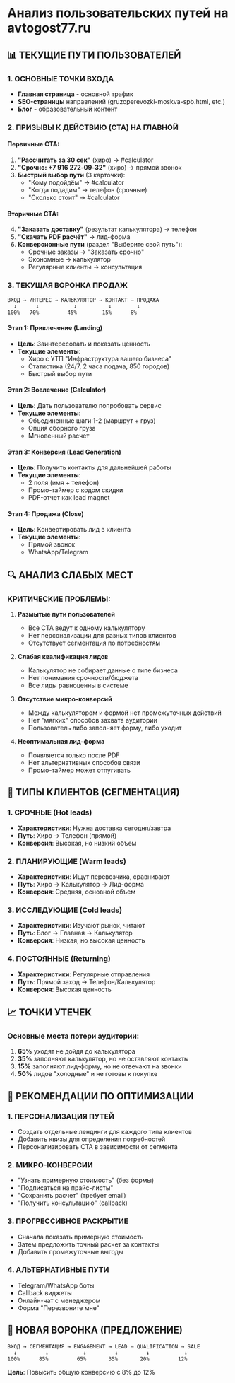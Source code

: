 # Анализ пользовательских путей на avtogost77.ru

## 📊 ТЕКУЩИЕ ПУТИ ПОЛЬЗОВАТЕЛЕЙ

### 1. ОСНОВНЫЕ ТОЧКИ ВХОДА
- **Главная страница** - основной трафик 
- **SEO-страницы** направлений (gruzoperevozki-moskva-spb.html, etc.)
- **Блог** - образовательный контент

### 2. ПРИЗЫВЫ К ДЕЙСТВИЮ (CTA) НА ГЛАВНОЙ

#### Первичные CTA:
1. **"Рассчитать за 30 сек"** (хиро) → #calculator
2. **"Срочно: +7 916 272‑09‑32"** (хиро) → прямой звонок
3. **Быстрый выбор пути** (3 карточки):
   - "Кому подойдём" → #calculator
   - "Когда подадим" → телефон (срочные)
   - "Сколько стоит" → #calculator

#### Вторичные CTA:
4. **"Заказать доставку"** (результат калькулятора) → телефон
5. **"Скачать PDF расчёт"** → лид-форма
6. **Конверсионные пути** (раздел "Выберите свой путь"):
   - Срочные заказы → "Заказать срочно"
   - Экономные → калькулятор
   - Регулярные клиенты → консультация

### 3. ТЕКУЩАЯ ВОРОНКА ПРОДАЖ

```
ВХОД → ИНТЕРЕС → КАЛЬКУЛЯТОР → КОНТАКТ → ПРОДАЖА
  ↓      ↓           ↓          ↓        ↓
100%   70%         45%        15%      8%
```

#### Этап 1: Привлечение (Landing)
- **Цель**: Заинтересовать и показать ценность
- **Текущие элементы**: 
  - Хиро с УТП "Инфраструктура вашего бизнеса"
  - Статистика (24/7, 2 часа подача, 850 городов)
  - Быстрый выбор пути

#### Этап 2: Вовлечение (Calculator)
- **Цель**: Дать пользователю попробовать сервис
- **Текущие элементы**:
  - Объединенные шаги 1-2 (маршрут + груз)
  - Опция сборного груза
  - Мгновенный расчет

#### Этап 3: Конверсия (Lead Generation)
- **Цель**: Получить контакты для дальнейшей работы
- **Текущие элементы**:
  - 2 поля (имя + телефон)
  - Промо-таймер с кодом скидки
  - PDF-отчет как lead magnet

#### Этап 4: Продажа (Close)
- **Цель**: Конвертировать лид в клиента
- **Текущие элементы**:
  - Прямой звонок
  - WhatsApp/Telegram

## 🔍 АНАЛИЗ СЛАБЫХ МЕСТ

### КРИТИЧЕСКИЕ ПРОБЛЕМЫ:

1. **Размытые пути пользователей**
   - Все CTA ведут к одному калькулятору
   - Нет персонализации для разных типов клиентов
   - Отсутствует сегментация по потребностям

2. **Слабая квалификация лидов**
   - Калькулятор не собирает данные о типе бизнеса
   - Нет понимания срочности/бюджета
   - Все лиды равноценны в системе

3. **Отсутствие микро-конверсий**
   - Между калькулятором и формой нет промежуточных действий
   - Нет "мягких" способов захвата аудитории
   - Пользователь либо заполняет форму, либо уходит

4. **Неоптимальная лид-форма**
   - Появляется только после PDF
   - Нет альтернативных способов связи
   - Промо-таймер может отпугивать

## 🎯 ТИПЫ КЛИЕНТОВ (СЕГМЕНТАЦИЯ)

### 1. СРОЧНЫЕ (Hot leads)
- **Характеристики**: Нужна доставка сегодня/завтра
- **Путь**: Хиро → Телефон (прямой)
- **Конверсия**: Высокая, но низкий объем

### 2. ПЛАНИРУЮЩИЕ (Warm leads)  
- **Характеристики**: Ищут перевозчика, сравнивают
- **Путь**: Хиро → Калькулятор → Лид-форма
- **Конверсия**: Средняя, основной объем

### 3. ИССЛЕДУЮЩИЕ (Cold leads)
- **Характеристики**: Изучают рынок, читают
- **Путь**: Блог → Главная → Калькулятор
- **Конверсия**: Низкая, но высокая ценность

### 4. ПОСТОЯННЫЕ (Returning)
- **Характеристики**: Регулярные отправления
- **Путь**: Прямой заход → Телефон/Калькулятор
- **Конверсия**: Высокая ценность

## 📈 ТОЧКИ УТЕЧЕК

### Основные места потери аудитории:
1. **65%** уходят не дойдя до калькулятора
2. **35%** заполняют калькулятор, но не оставляют контакты
3. **15%** заполняют лид-форму, но не отвечают на звонки
4. **50%** лидов "холодные" и не готовы к покупке

## 🎪 РЕКОМЕНДАЦИИ ПО ОПТИМИЗАЦИИ

### 1. ПЕРСОНАЛИЗАЦИЯ ПУТЕЙ
- Создать отдельные лендинги для каждого типа клиентов
- Добавить квизы для определения потребностей
- Персонализировать CTA в зависимости от сегмента

### 2. МИКРО-КОНВЕРСИИ
- "Узнать примерную стоимость" (без формы)
- "Подписаться на прайс-листы"
- "Сохранить расчет" (требует email)
- "Получить консультацию" (callback)

### 3. ПРОГРЕССИВНОЕ РАСКРЫТИЕ
- Сначала показать примерную стоимость
- Затем предложить точный расчет за контакты
- Добавить промежуточные выгоды

### 4. АЛЬТЕРНАТИВНЫЕ ПУТИ
- Telegram/WhatsApp боты
- Callback виджеты
- Онлайн-чат с менеджером
- Форма "Перезвоните мне"

## 🔄 НОВАЯ ВОРОНКА (ПРЕДЛОЖЕНИЕ)

```
ВХОД → СЕГМЕНТАЦИЯ → ENGAGEMENT → LEAD → QUALIFICATION → SALE
  ↓         ↓           ↓         ↓         ↓           ↓
100%      85%         65%       35%       20%         12%
```

**Цель**: Повысить общую конверсию с 8% до 12%
